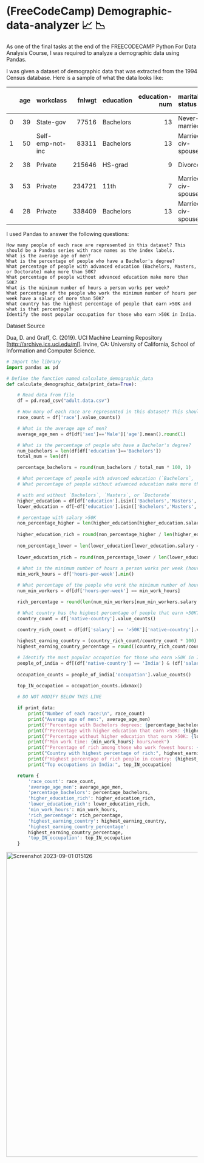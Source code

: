 # (FreeCodeCamp) Demographic-data-analyzer :chart_with_upwards_trend: :chart_with_downwards_trend:


As one of the final tasks at the end of the FREECODECAMP Python For Data Analysis Course, I was required to analyze a demographic data using Pandas. 

I was given a dataset of demographic data that was extracted from the 1994 Census database. Here is a sample of what the data looks like:

|    |   age | workclass        |   fnlwgt | education   |   education-num | marital-status     | occupation        | relationship   | race   | sex    |   capital-gain |   capital-loss |   hours-per-week | native-country   | salary   |
|---:|------:|:-----------------|---------:|:------------|----------------:|:-------------------|:------------------|:---------------|:-------|:-------|---------------:|---------------:|-----------------:|:-----------------|:---------|
|  0 |    39 | State-gov        |    77516 | Bachelors   |              13 | Never-married      | Adm-clerical      | Not-in-family  | White  | Male   |           2174 |              0 |               40 | United-States    | <=50K    |
|  1 |    50 | Self-emp-not-inc |    83311 | Bachelors   |              13 | Married-civ-spouse | Exec-managerial   | Husband        | White  | Male   |              0 |              0 |               13 | United-States    | <=50K    |
|  2 |    38 | Private          |   215646 | HS-grad     |               9 | Divorced           | Handlers-cleaners | Not-in-family  | White  | Male   |              0 |              0 |               40 | United-States    | <=50K    |
|  3 |    53 | Private          |   234721 | 11th        |               7 | Married-civ-spouse | Handlers-cleaners | Husband        | Black  | Male   |              0 |              0 |               40 | United-States    | <=50K    |
|  4 |    28 | Private          |   338409 | Bachelors   |              13 | Married-civ-spouse | Prof-specialty    | Wife           | Black  | Female |              0 |              0 |               40 | Cuba             | <=50K    |

I used Pandas to answer the following questions:

    How many people of each race are represented in this dataset? This should be a Pandas series with race names as the index labels.
    What is the average age of men?
    What is the percentage of people who have a Bachelor's degree?
    What percentage of people with advanced education (Bachelors, Masters, or Doctorate) make more than 50K?
    What percentage of people without advanced education make more than 50K?
    What is the minimum number of hours a person works per week?
    What percentage of the people who work the minimum number of hours per week have a salary of more than 50K?
    What country has the highest percentage of people that earn >50K and what is that percentage?
    Identify the most popular occupation for those who earn >50K in India.

Dataset Source

Dua, D. and Graff, C. (2019). UCI Machine Learning Repository [http://archive.ics.uci.edu/ml]. Irvine, CA: University of California, School of Information and Computer Science.


```Python
# Import the library
import pandas as pd

# Define the function named calculate_demographic_data
def calculate_demographic_data(print_data=True):

    # Read data from file
    df = pd.read_csv("adult.data.csv")

    # How many of each race are represented in this dataset? This should be a Pandas series with race names as the index labels.
    race_count = df['race'].value_counts()

    # What is the average age of men?
    average_age_men = df[df['sex']=='Male']['age'].mean().round(1)

    # What is the percentage of people who have a Bachelor's degree?
    num_bachelors = len(df[df['education']=='Bachelors'])
    total_num = len(df)

    percentage_bachelors = round(num_bachelors / total_num * 100, 1)

    # What percentage of people with advanced education (`Bachelors`, `Masters`, or `Doctorate`) make more than 50K?
    # What percentage of people without advanced education make more than 50K?

    # with and without `Bachelors`, `Masters`, or `Doctorate`
    higher_education = df[df['education'].isin(['Bachelors','Masters','Doctorate'])]
    lower_education = df[~df['education'].isin(['Bachelors','Masters','Doctorate'])]

    # percentage with salary >50K
    non_percentage_higher = len(higher_education[higher_education.salary == '>50K'])
    
    higher_education_rich = round(non_percentage_higher / len(higher_education)*100,1 )
    
    non_percentage_lower = len(lower_education[lower_education.salary == '>50K'])
    
    lower_education_rich = round(non_percentage_lower / len(lower_education)*100,1 )
    
    # What is the minimum number of hours a person works per week (hours-per-week feature)?
    min_work_hours = df['hours-per-week'].min()

    # What percentage of the people who work the minimum number of hours per week have a salary of >50K?
    num_min_workers = df[df['hours-per-week'] == min_work_hours]

    rich_percentage = round(len(num_min_workers[num_min_workers.salary == '>50K']) / len(num_min_workers) * 100, 1)

    # What country has the highest percentage of people that earn >50K?
    country_count = df['native-country'].value_counts()

    country_rich_count = df[df['salary'] == '>50K']['native-country'].value_counts()
    
    highest_earning_country = (country_rich_count/country_count * 100).idxmax()
    highest_earning_country_percentage = round((country_rich_count/country_count * 100).max(), 1)

    # Identify the most popular occupation for those who earn >50K in India.
    people_of_india = df[(df['native-country'] == 'India') & (df['salary'] == '>50K')]
    
    occupation_counts = people_of_india['occupation'].value_counts()
    
    top_IN_occupation = occupation_counts.idxmax()

    # DO NOT MODIFY BELOW THIS LINE

    if print_data:
        print("Number of each race:\n", race_count) 
        print("Average age of men:", average_age_men)
        print(f"Percentage with Bachelors degrees: {percentage_bachelors}%")
        print(f"Percentage with higher education that earn >50K: {higher_education_rich}%")
        print(f"Percentage without higher education that earn >50K: {lower_education_rich}%")
        print(f"Min work time: {min_work_hours} hours/week")
        print(f"Percentage of rich among those who work fewest hours: {rich_percentage}%")
        print("Country with highest percentage of rich:", highest_earning_country)
        print(f"Highest percentage of rich people in country: {highest_earning_country_percentage}%")
        print("Top occupations in India:", top_IN_occupation)

    return {
        'race_count': race_count,
        'average_age_men': average_age_men,
        'percentage_bachelors': percentage_bachelors,
        'higher_education_rich': higher_education_rich,
        'lower_education_rich': lower_education_rich,
        'min_work_hours': min_work_hours,
        'rich_percentage': rich_percentage,
        'highest_earning_country': highest_earning_country,
        'highest_earning_country_percentage':
        highest_earning_country_percentage,
        'top_IN_occupation': top_IN_occupation
    }
```

<img width="800" alt="Screenshot 2023-09-01 015126" src="https://github.com/Marvykeys/Demographic-data-analyzer/assets/130637591/45a95fca-be77-4a6d-9e5f-d5c3f119cf05">

